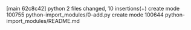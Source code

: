 [main 62c8c42] python
 2 files changed, 10 insertions(+)
 create mode 100755 python-import_modules/0-add.py
 create mode 100644 python-import_modules/README.md
